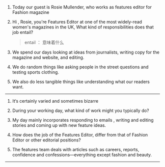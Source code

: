 1. Today our guest is Rosie Mullender, who works as features editor for Fashion magazine

2. Hi , Rosie, you're Features Editor at one of the most widely-read women's magazines in the UK,  What kind of responsibilities does that job entail?

   > entail ： 意味着什么

3. We spend our days looking at ideas from journalists, writing copy for the magazine and website, and editing.

4. We do random things like asking people in the street questions and testing sports clothing.

5. We also do less tangible things like understanding what our readers want.

   

---

1. It‘s certainly varied and sometimes bizarre

2. During your working day, what kind of work might you typically do?

3. My day mainly incorporates responding to emails , writing and editing stories and coming up with new feature ideas.

4. How does the job of the Features Editor, differ from that of Fashion Editor or other editorial positions?

5. The features team deals with articles such as careers, reports, confidence and confessions—everything except fashion and beauty.

   

---

